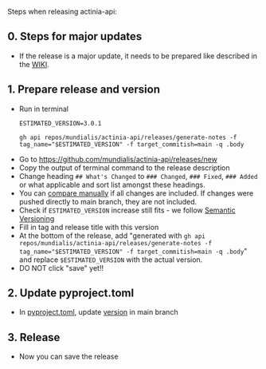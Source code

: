 Steps when releasing actinia-api:

## 0. Steps for major updates
* If the release is a major update, it needs to be prepared like described in the [WIKI](https://github.com/mundialis/actinia_core/wiki/Versioning).

## 1. Prepare release and version
* Run in terminal
    ```
    ESTIMATED_VERSION=3.0.1

    gh api repos/mundialis/actinia-api/releases/generate-notes -f tag_name="$ESTIMATED_VERSION" -f target_commitish=main -q .body
    ```
* Go to https://github.com/mundialis/actinia-api/releases/new
* Copy the output of terminal command to the release description
* Change heading `## What's Changed` to `### Changed`, `### Fixed`, `### Added` or what applicable and sort list amongst these headings.
* You can [compare manually](https://github.com/mundialis/actinia-api/compare/3.0.0...3.0.1) if all changes are included. If changes were pushed directly to main branch, they are not included.
* Check if `ESTIMATED_VERSION` increase still fits - we follow [Semantic Versioning](https://semver.org/spec/v2.0.0.html)
* Fill in tag and release title with this version
* At the bottom of the release, add
  "generated with `gh api repos/mundialis/actinia-api/releases/generate-notes -f tag_name="$ESTIMATED_VERSION" -f target_commitish=main -q .body`" and replace `$ESTIMATED_VERSION` with the actual version.
* DO NOT click "save" yet!!

## 2. Update pyproject.toml
* In [pyproject.toml](https://github.com/mundialis/actinia-api/blob/main/pyproject.toml), update [version](https://github.com/mundialis/actinia-api/blob/main/CITATION.cff#L7) in main branch

## 3. Release
* Now you can save the release
